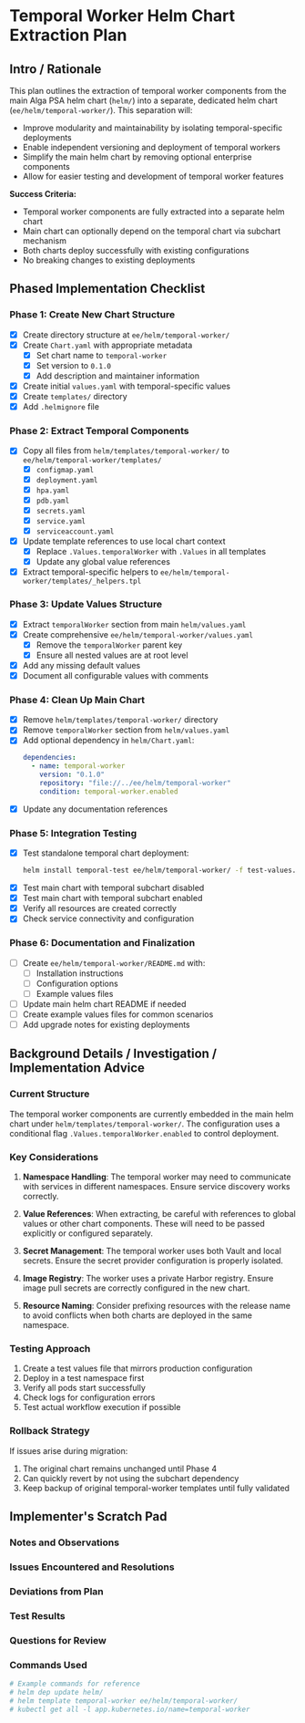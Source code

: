 # Temporal Worker Helm Chart Extraction Plan

## Intro / Rationale

This plan outlines the extraction of temporal worker components from the main Alga PSA helm chart (`helm/`) into a separate, dedicated helm chart (`ee/helm/temporal-worker/`). This separation will:

- Improve modularity and maintainability by isolating temporal-specific deployments
- Enable independent versioning and deployment of temporal workers
- Simplify the main helm chart by removing optional enterprise components
- Allow for easier testing and development of temporal worker features

**Success Criteria:**
- Temporal worker components are fully extracted into a separate helm chart
- Main chart can optionally depend on the temporal chart via subchart mechanism
- Both charts deploy successfully with existing configurations
- No breaking changes to existing deployments

## Phased Implementation Checklist

### Phase 1: Create New Chart Structure
- [x] Create directory structure at `ee/helm/temporal-worker/`
- [x] Create `Chart.yaml` with appropriate metadata
  - [x] Set chart name to `temporal-worker`
  - [x] Set version to `0.1.0`
  - [x] Add description and maintainer information
- [x] Create initial `values.yaml` with temporal-specific values
- [x] Create `templates/` directory
- [x] Add `.helmignore` file

### Phase 2: Extract Temporal Components
- [x] Copy all files from `helm/templates/temporal-worker/` to `ee/helm/temporal-worker/templates/`
  - [x] `configmap.yaml`
  - [x] `deployment.yaml`
  - [x] `hpa.yaml`
  - [x] `pdb.yaml`
  - [x] `secrets.yaml`
  - [x] `service.yaml`
  - [x] `serviceaccount.yaml`
- [x] Update template references to use local chart context
  - [x] Replace `.Values.temporalWorker` with `.Values` in all templates
  - [x] Update any global value references
- [x] Extract temporal-specific helpers to `ee/helm/temporal-worker/templates/_helpers.tpl`

### Phase 3: Update Values Structure
- [x] Extract `temporalWorker` section from main `helm/values.yaml`
- [x] Create comprehensive `ee/helm/temporal-worker/values.yaml`
  - [x] Remove the `temporalWorker` parent key
  - [x] Ensure all nested values are at root level
- [x] Add any missing default values
- [x] Document all configurable values with comments

### Phase 4: Clean Up Main Chart
- [x] Remove `helm/templates/temporal-worker/` directory
- [x] Remove `temporalWorker` section from `helm/values.yaml`
- [x] Add optional dependency in `helm/Chart.yaml`:
  ```yaml
  dependencies:
    - name: temporal-worker
      version: "0.1.0"
      repository: "file://../ee/helm/temporal-worker"
      condition: temporal-worker.enabled
  ```
- [x] Update any documentation references

### Phase 5: Integration Testing
- [x] Test standalone temporal chart deployment:
  ```bash
  helm install temporal-test ee/helm/temporal-worker/ -f test-values.yaml
  ```
- [x] Test main chart with temporal subchart disabled
- [x] Test main chart with temporal subchart enabled
- [x] Verify all resources are created correctly
- [x] Check service connectivity and configuration

### Phase 6: Documentation and Finalization
- [ ] Create `ee/helm/temporal-worker/README.md` with:
  - [ ] Installation instructions
  - [ ] Configuration options
  - [ ] Example values files
- [ ] Update main helm chart README if needed
- [ ] Create example values files for common scenarios
- [ ] Add upgrade notes for existing deployments

## Background Details / Investigation / Implementation Advice

### Current Structure
The temporal worker components are currently embedded in the main helm chart under `helm/templates/temporal-worker/`. The configuration uses a conditional flag `.Values.temporalWorker.enabled` to control deployment.

### Key Considerations

1. **Namespace Handling**: The temporal worker may need to communicate with services in different namespaces. Ensure service discovery works correctly.

2. **Value References**: When extracting, be careful with references to global values or other chart components. These will need to be passed explicitly or configured separately.

3. **Secret Management**: The temporal worker uses both Vault and local secrets. Ensure the secret provider configuration is properly isolated.

4. **Image Registry**: The worker uses a private Harbor registry. Ensure image pull secrets are correctly configured in the new chart.

5. **Resource Naming**: Consider prefixing resources with the release name to avoid conflicts when both charts are deployed in the same namespace.

### Testing Approach

1. Create a test values file that mirrors production configuration
2. Deploy in a test namespace first
3. Verify all pods start successfully
4. Check logs for configuration errors
5. Test actual workflow execution if possible

### Rollback Strategy

If issues arise during migration:
1. The original chart remains unchanged until Phase 4
2. Can quickly revert by not using the subchart dependency
3. Keep backup of original temporal-worker templates until fully validated

## Implementer's Scratch Pad

### Notes and Observations
<!-- Track findings during implementation -->

### Issues Encountered and Resolutions
<!-- Document any problems and their solutions -->

### Deviations from Plan
<!-- Note any changes to the original approach -->

### Test Results
<!-- Record deployment test outcomes -->

### Questions for Review
<!-- Capture items needing clarification -->

### Commands Used
<!-- Keep track of useful helm/kubectl commands -->
```bash
# Example commands for reference
# helm dep update helm/
# helm template temporal-worker ee/helm/temporal-worker/
# kubectl get all -l app.kubernetes.io/name=temporal-worker
```